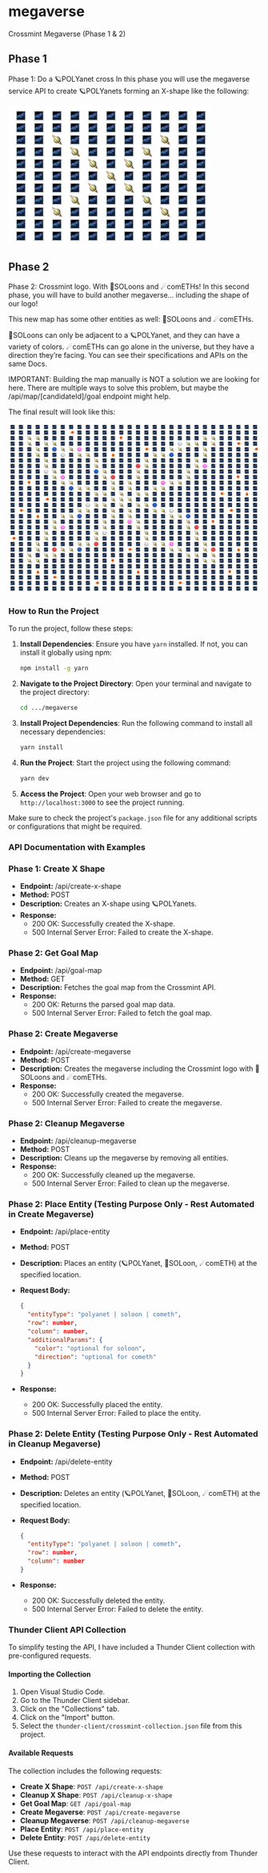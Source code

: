 # megaverse

Crossmint Megaverse (Phase 1 & 2)

## Phase 1

Phase 1: Do a 🪐POLYanet cross
In this phase you will use the megaverse service API to create 🪐POLYanets forming an X-shape like the following:

![Phase 1 Result](https://github.com/bparth24/megaverse/blob/80fcaf25bf4397f7b36ddafef183b3f404381838/src/images/Phase%201%20Result.png)

## Phase 2

Phase 2: Crossmint logo. With 🌙SOLoons and ☄comETHs!
In this second phase, you will have to build another megaverse… including the shape of our logo!

This new map has some other entities as well: 🌙SOLoons and ☄comETHs.

🌙SOLoons can only be adjacent to a 🪐POLYanet, and they can have a variety of colors.
☄comETHs can go alone in the universe, but they have a direction they’re facing.
You can see their specifications and APIs on the same Docs.

IMPORTANT: Building the map manually is NOT a solution we are looking for here. There are multiple ways to solve this problem, but maybe the /api/map/[candidateId]/goal endpoint might help.

The final result will look like this:

![Phase 2 Result](https://github.com/bparth24/megaverse/blob/80fcaf25bf4397f7b36ddafef183b3f404381838/src/images/Phase%202%20Result.png)

### How to Run the Project

To run the project, follow these steps:

1. **Install Dependencies**: Ensure you have `yarn` installed. If not, you can install it globally using npm:

    ```sh
    npm install -g yarn
    ```

2. **Navigate to the Project Directory**: Open your terminal and navigate to the project directory:

    ```sh
    cd .../megaverse
    ```

3. **Install Project Dependencies**: Run the following command to install all necessary dependencies:

    ```sh
    yarn install
    ```

4. **Run the Project**: Start the project using the following command:

    ```sh
    yarn dev
    ```

5. **Access the Project**: Open your web browser and go to `http://localhost:3000` to see the project running.

Make sure to check the project's `package.json` file for any additional scripts or configurations that might be required.

### API Documentation with Examples

### Phase 1: Create X Shape

* **Endpoint:** /api/create-x-shape
* **Method:** POST
* **Description:** Creates an X-shape using 🪐POLYanets.
* **Response:**
  * 200 OK: Successfully created the X-shape.
  * 500 Internal Server Error: Failed to create the X-shape.

### Phase 2: Get Goal Map

* **Endpoint:** /api/goal-map
* **Method:** GET
* **Description:** Fetches the goal map from the Crossmint API.
* **Response:**
  * 200 OK: Returns the parsed goal map data.
  * 500 Internal Server Error: Failed to fetch the goal map.

### Phase 2: Create Megaverse

* **Endpoint:** /api/create-megaverse
* **Method:** POST
* **Description:** Creates the megaverse including the Crossmint logo with 🌙SOLoons and ☄comETHs.
* **Response:**
  * 200 OK: Successfully created the megaverse.
  * 500 Internal Server Error: Failed to create the megaverse.

### Phase 2: Cleanup Megaverse

* **Endpoint:** /api/cleanup-megaverse
* **Method:** POST
* **Description:** Cleans up the megaverse by removing all entities.
* **Response:**
  * 200 OK: Successfully cleaned up the megaverse.
  * 500 Internal Server Error: Failed to clean up the megaverse.

### Phase 2: Place Entity (Testing Purpose Only - Rest Automated in Create Megaverse)

* **Endpoint:** /api/place-entity
* **Method:** POST
* **Description:** Places an entity (🪐POLYanet, 🌙SOLoon, ☄comETH) at the specified location.
* **Request Body:**

  ```json
  {
    "entityType": "polyanet | soloon | cometh",
    "row": number,
    "column": number,
    "additionalParams": {
      "color": "optional for soloon",
      "direction": "optional for cometh"
    }
  }
  ```

* **Response:**
  * 200 OK: Successfully placed the entity.
  * 500 Internal Server Error: Failed to place the entity.

### Phase 2: Delete Entity (Testing Purpose Only - Rest Automated in Cleanup Megaverse)

* **Endpoint:** /api/delete-entity
* **Method:** POST
* **Description:** Deletes an entity (🪐POLYanet, 🌙SOLoon, ☄comETH) at the specified location.
* **Request Body:**

  ```json
  {
    "entityType": "polyanet | soloon | cometh",
    "row": number,
    "column": number
  }
  ```

* **Response:**
  * 200 OK: Successfully deleted the entity.
  * 500 Internal Server Error: Failed to delete the entity.

### Thunder Client API Collection

To simplify testing the API, I have included a Thunder Client collection with pre-configured requests.

#### Importing the Collection

1. Open Visual Studio Code.
2. Go to the Thunder Client sidebar.
3. Click on the "Collections" tab.
4. Click on the "Import" button.
5. Select the `thunder-client/crossmint-collection.json` file from this project.

#### Available Requests

The collection includes the following requests:

* **Create X Shape**: `POST /api/create-x-shape`
* **Cleanup X Shape**: `POST /api/cleanup-x-shape`
* **Get Goal Map**: `GET /api/goal-map`
* **Create Megaverse**: `POST /api/create-megaverse`
* **Cleanup Megaverse**: `POST /api/cleanup-megaverse`
* **Place Entity**: `POST /api/place-entity`
* **Delete Entity**: `POST /api/delete-entity`

Use these requests to interact with the API endpoints directly from Thunder Client.
